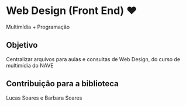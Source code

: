 # Web Design (Front End) :heart:
  Multimídia + Programação
<h2>Objetivo</h2>
  Centralizar arquivos para aulas e consultas de Web Design, do curso de multimídia do NAVE
<h2>Contribuição para a biblioteca</h2>
  Lucas Soares e Barbara Soares
